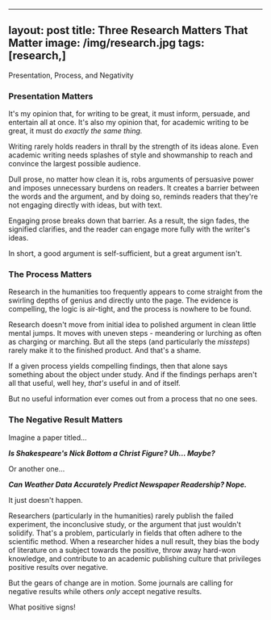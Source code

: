 
---
layout: post
title: Three Research Matters That Matter
image: /img/research.jpg
tags: [research,]
---

Presentation, Process, and Negativity

### Presentation Matters

It's my opinion that, for writing to be great, it must inform, persuade, and entertain all at once. It's also my opinion that, for academic writing to be great, it must do *exactly the same thing.* 

Writing rarely holds readers in thrall by the strength of its ideas alone. Even academic writing needs splashes of style and showmanship to reach and convince the largest possible audience.

Dull prose, no matter how clean it is, robs arguments of persuasive power and imposes unnecessary burdens on readers. It creates a barrier between the words and the argument, and by doing so, reminds readers that they're not engaging directly with ideas, but with text. 

Engaging prose breaks down that barrier. As a result, the sign fades, the signified clarifies, and the reader can engage more fully with the writer's ideas.

In short, a good argument is self-sufficient, but a great argument isn't.

### The Process Matters

Research in the humanities too frequently appears to come straight from the swirling depths of genius and directly unto the page. The evidence is compelling, the logic is air-tight, and the process is nowhere to be found.

Research doesn't move from initial idea to polished argument in clean little mental jumps. It moves with uneven steps - meandering or lurching as often as charging or marching. But all the steps (and particularly the *missteps*) rarely make it to the finished product. And that's a shame. 

If a given process yields compelling findings, then that alone says something about the object under study. And if the findings perhaps aren't all that useful, well hey, *that's* useful in and of itself.

But no useful information ever comes out from a process that no one sees.

### The Negative Result Matters

Imagine a paper titled...

***Is Shakespeare's Nick Bottom a Christ Figure? Uh... Maybe?***

Or another one...

***Can Weather Data Accurately Predict Newspaper Readership? Nope.***

It just doesn't happen. 

Researchers (particularly in the humanities) rarely publish the failed experiment, the inconclusive study, or the argument that just wouldn't solidify. That's a problem, particularly in fields that often adhere to the scientific method. When a researcher hides a null result, they bias the body of literature on a subject towards the positive, throw away hard-won knowledge, and contribute to an academic publishing culture that privileges positive results over negative. 

But the gears of change are in motion. Some journals are calling for negative results while others *only* accept negative results.

What positive signs!
